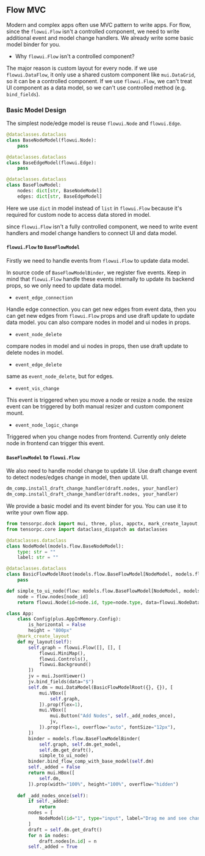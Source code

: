 ## Flow MVC

Modern and complex apps often use MVC pattern to write apps. For flow, since the `flowui.Flow` isn't a controlled component, we need to write additional event and model change handlers. We already write some basic model binder for you.

* Why `flowui.Flow` isn't a controlled component?

The major reason is custom layout for every node. if we use `flowui.DataFlow`, it only use a shared custom component like `mui.DataGrid`, so it can be a controlled component. If we use `flowui.Flow`, we can't treat UI component as a data model, so we can't use controlled method (e.g. `bind_fields`).

### Basic Model Design

The simplest node/edge model is reuse `flowui.Node` and `flowui.Edge`.

```py
@dataclasses.dataclass
class BaseNodeModel(flowui.Node):
    pass

@dataclasses.dataclass
class BaseEdgeModel(flowui.Edge):
    pass

@dataclasses.dataclass
class BaseFlowModel:
    nodes: dict[str, BaseNodeModel]
    edges: dict[str, BaseEdgeModel]

```

Here we use `dict` in model instead of `list` in `flowui.Flow` because it's required for custom node to access data stored in model.

since `flowui.Flow` isn't a fully controlled component, we need to write event handlers and model change handlers to connect UI and data model.

#### `flowui.Flow` to `BaseFlowModel`

Firstly we need to handle events from `flowui.Flow` to update data model.

In source code of `BaseFlowModelBinder`, we register five events. Keep in mind that `flowui.Flow` handle these events internally to update its backend props, so we only need to update data model.

* `event_edge_connection`

Handle edge connection. you can get new edges from event data, then you can get new edges from `flowui.Flow` props and use draft update to update data model. you can also compare nodes in model and ui nodes in props.

* `event_node_delete`

compare nodes in model and ui nodes in props, then use draft update to delete nodes in model.

* `event_edge_delete` 

same as `event_node_delete`, but for edges.

* `event_vis_change`

This event is triggered when you move a node or resize a node. the resize event can be triggered by both manual resizer and custom component mount.

* `event_node_logic_change`

Triggered when you change nodes from frontend. Currently only delete node in frontend can trigger this event.

#### `BaseFlowModel` to `flowui.Flow`

We also need to handle model change to update UI. Use draft change event to detect nodes/edges change in model, then update UI.

```py
dm_comp.install_draft_change_handler(draft.nodes, your_handler)
dm_comp.install_draft_change_handler(draft.nodes, your_handler)
```

We provide a basic model and its event binder for you. You can use it to write your own flow app.

```Python
from tensorpc.dock import mui, three, plus, appctx, mark_create_layout, flowui, models
from tensorpc.core import dataclass_dispatch as dataclasses

@dataclasses.dataclass
class NodeModel(models.flow.BaseNodeModel):
    type: str = ""
    label: str = ""

@dataclasses.dataclass
class BasicFlowModelRoot(models.flow.BaseFlowModel[NodeModel, models.flow.BaseEdgeModel]):
    pass 

def simple_to_ui_node(flow: models.flow.BaseFlowModel[NodeModel, models.flow.BaseEdgeModel], node_id: str):
    node = flow.nodes[node_id]
    return flowui.Node(id=node.id, type=node.type, data=flowui.NodeData(label=node.label), position=node.position, width=node.width, height=node.height)

class App:
    class Config(plus.AppInMemory.Config):
        is_horizontal = False
        height = "800px"
    @mark_create_layout
    def my_layout(self):
        self.graph = flowui.Flow([], [], [
            flowui.MiniMap(),
            flowui.Controls(),
            flowui.Background()
        ])
        jv = mui.JsonViewer()
        jv.bind_fields(data="$")
        self.dm = mui.DataModel(BasicFlowModelRoot({}, {}), [
            mui.VBox([
                self.graph,
            ]).prop(flex=1),
            mui.VBox([
                mui.Button("Add Nodes", self._add_nodes_once),
                jv,
            ]).prop(flex=1, overflow="auto", fontSize="12px"),
        ])
        binder = models.flow.BaseFlowModelBinder(
            self.graph, self.dm.get_model, 
            self.dm.get_draft(), 
            simple_to_ui_node)
        binder.bind_flow_comp_with_base_model(self.dm)
        self._added = False
        return mui.HBox([
            self.dm,
        ]).prop(width="100%", height="100%", overflow="hidden")
    
    def _add_nodes_once(self):
        if self._added:
            return 
        nodes = [
            NodeModel(id="1", type="input", label="Drag me and see change", position=flowui.XYPosition(0, 0)),
        ]
        draft = self.dm.get_draft()
        for n in nodes:
            draft.nodes[n.id] = n
        self._added = True

```